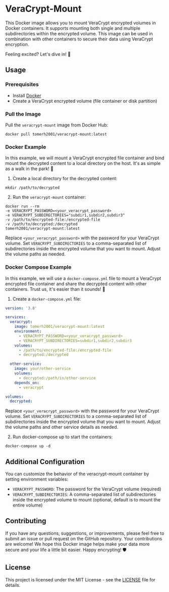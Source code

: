# VeraCrypt-Mount

This Docker image allows you to mount VeraCrypt encrypted volumes in Docker containers. It supports mounting both single and multiple subdirectories within the encrypted volume. This image can be used in combination with other containers to secure their data using VeraCrypt encryption.

Feeling excited? Let's dive in! 🚀

## Usage

### Prerequisites
- Install [Docker](https://www.docker.com/)
- Create a VeraCrypt encrypted volume (file container or disk partition)

### Pull the Image
Pull the `veracrypt-mount` image from Docker Hub:
```
docker pull tomerh2001/veracrypt-mount:latest
```

### Docker Example
In this example, we will mount a VeraCrypt encrypted file container and bind mount the decrypted content to a local directory on the host. It's as simple as a walk in the park! 🌳

1. Create a local directory for the decrypted content:
```
mkdir /path/to/decrypted
```

2. Run the `veracrypt-mount` container:
```
docker run --rm
-e VERACRYPT_PASSWORD=<your_veracrypt_password>
-e VERACRYPT_SUBDIRECTORIES="subdir1,subdir2,subdir3"
-v /path/to/encrypted-file:/encrypted-file
-v /path/to/decrypted:/decrypted
tomerh2001/veracrypt-mount:latest
```


Replace `<your_veracrypt_password>` with the password for your VeraCrypt volume. Set `VERACRYPT_SUBDIRECTORIES` to a comma-separated list of subdirectories inside the encrypted volume that you want to mount. Adjust the volume paths as needed.

### Docker Compose Example
In this example, we will use a `docker-compose.yml` file to mount a VeraCrypt encrypted file container and share the decrypted content with other containers. Trust us, it's easier than it sounds! 🎉

1. Create a `docker-compose.yml` file:
```yaml
version: '3.8'

services:
  veracrypt:
    image: tomerh2001/veracrypt-mount:latest
    environment:
      - VERACRYPT_PASSWORD=<your_veracrypt_password>
      - VERACRYPT_SUBDIRECTORIES=subdir1,subdir2,subdir3
    volumes:
      - /path/to/encrypted-file:/encrypted-file
      - decrypted:/decrypted

  other-service:
    image: your/other-service
    volumes:
      - decrypted:/path/in/other-service
    depends_on:
      - veracrypt

volumes:
  decrypted:
```

Replace `<your_veracrypt_password>` with the password for your VeraCrypt volume. Set `VERACRYPT_SUBDIRECTORIES` to a comma-separated list of subdirectories inside the encrypted volume that you want to mount. Adjust the volume paths and other service details as needed.

2. Run docker-compose up to start the containers:
```
docker-compose up -d
```

## Additional Configuration
You can customize the behavior of the veracrypt-mount container by setting environment variables:

* `VERACRYPT_PASSWORD`: The password for the VeraCrypt volume (required)
* `VERACRYPT_SUBDIRECTORIES`: A comma-separated list of subdirectories inside the encrypted volume to mount (optional, default is to mount the entire volume)

## Contributing
If you have any questions, suggestions, or improvements, please feel free to submit an issue or pull request on the GitHub repository. Your contributions are welcome!
We hope this Docker image helps make your data more secure and your life a little bit easier. Happy encrypting! 🛡️

## License
This project is licensed under the MIT License - see the [LICENSE](https://github.com/tomerh2001/veracrypt-mount/blob/main/LICENSE) file for details.
